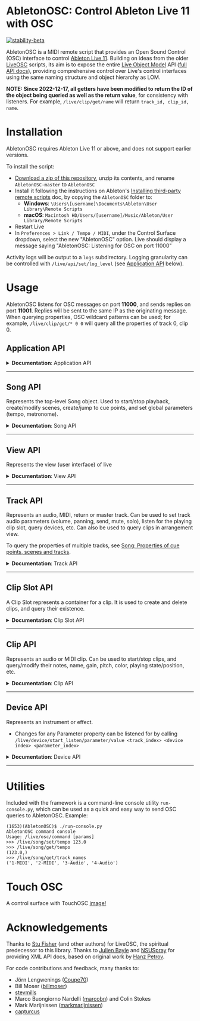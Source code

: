 # AbletonOSC: Control Ableton Live 11 with OSC

[![stability-beta](https://img.shields.io/badge/stability-beta-33bbff.svg)](https://github.com/mkenney/software-guides/blob/master/STABILITY-BADGES.md#beta)

AbletonOSC is a MIDI remote script that provides an Open Sound Control (OSC) interface to
control [Ableton Live 11](https://www.ableton.com/en/live/). Building on ideas from the
older [LiveOSC](https://github.com/hanshuebner/LiveOSC) scripts, its aim is to expose the
entire [Live Object Model](https://docs.cycling74.com/max8/vignettes/live_object_model) API
([full API docs](https://structure-void.com/PythonLiveAPI_documentation/Live11.0.xml)), providing comprehensive control
over Live's control interfaces using the same naming structure and object hierarchy as LOM.

**NOTE: Since 2022-12-17, all getters have been modified to return the ID of the object being queried as well as the return value**, for consistency with listeners. For example, `/live/clip/get/name` will return `track_id, clip_id, name`.

# Installation

AbletonOSC requires Ableton Live 11 or above, and does not support earlier versions.

To install the script:

- [Download a zip of this repository](https://github.com/ideoforms/AbletonOSC/archive/refs/heads/master.zip), unzip its contents, and rename `AbletonOSC-master` to `AbletonOSC`
- Install it following the instructions on
  Ableton's [Installing third-party remote scripts](https://help.ableton.com/hc/en-us/articles/209072009-Installing-third-party-remote-scripts)
  doc, by copying the `AbletonOSC` folder to:
    - **Windows**: `\Users\[username]\Documents\Ableton\User Library\Remote Scripts`
    - **macOS**: `Macintosh HD/Users/[username]/Music/Ableton/User Library/Remote Scripts`
- Restart Live
- In `Preferences > Link / Tempo / MIDI`, under the Control Surface dropdown, select the new "AbletonOSC" option. Live should display a message
  saying "AbletonOSC: Listening for OSC on port 11000"

Activity logs will be output to a `logs` subdirectory. Logging granularity can be controlled with `/live/api/set/log_level` (see [Application API](#application-api) below). 

# Usage

AbletonOSC listens for OSC messages on port **11000**, and sends replies on port **11001**. Replies will be sent to the
same IP as the originating message. When querying properties, OSC wildcard patterns can be used; for example, `/live/clip/get/* 0 0` will query all the properties of track 0, clip 0.

## Application API

<details>
<summary><b>Documentation</b>: Application API</summary>

| Address                       | Query params | Response params              | Description                                                                              |
|:------------------------------|:-------------|:-----------------------------|:-----------------------------------------------------------------------------------------|
| /live/test                    |              | 'ok'                         | Display a confirmation message in Live, and sends an OSC reply to /live/test             |
| /live/application/get/version |              | major_version, minor_version | Query Live's version                                                                     |
| /live/api/reload              |              |                              | Initiates a live reload of the AbletonOSC server code. Used in development only.         |
| /live/api/get/log_level       |              | log_level                    | Returns the current log level. Default is `info`.                                        |
| /live/api/set/log_level       | log_level    |                              | Set the log level, which can be one of: `debug`, `info`, `warning`, `error`, `critical`. |

### Application status messages

These messages are sent to the client automatically when the application state changes.

| Address       | Response params | Description                                                                                        |
|:--------------|:----------------|:---------------------------------------------------------------------------------------------------|
| /live/startup |                 | Sent to the client application when AbletonOSC is started                                          |
| /live/error   | error_msg       | Sent to the client application when an error occurs. For more diagnostics, see logs/abletonosc.log |

</details>

---

## Song API

Represents the top-level Song object. Used to start/stop playback, create/modify scenes, create/jump to cue points, and set global parameters (tempo, metronome).

<details>
<summary><b>Documentation</b>: Song API</summary>

### Song methods

| Address                           | Query params | Response params | Description                                                                              |
|:----------------------------------|:-------------|:----------------|:-----------------------------------------------------------------------------------------|
| /live/song/capture_midi           |              |                 | Capture midi                                                                             |
| /live/song/continue_playing       |              |                 | Resume session playback                                                                  |
| /live/song/create_audio_track     | index        |                 | Create a new audio track at the specified index (-1 = end of list)                       |
| /live/song/create_midi_track      | index        |                 | Create a new MIDI track at the specified index (-1 = end of list)                        |
| /live/song/create_return_track    |              |                 | Create a new return track                                                                |
| /live/song/create_scene           | index        |                 | Create a new scene at the specified index (-1 = end of list)                             |
| /live/song/cue_point/jump         | cue_point    |                 | Jump to a specific cue point, by name or numeric index (based on the list of cue points) |
| /live/song/delete_scene           | scene_index  |                 | Delete a scene                                                                           |
| /live/song/delete_return_track    | track_index  |                 | Delete a return track                                                                    |
| /live/song/delete_track           | track_index  |                 | Delete a track                                                                           |
| /live/song/duplicate_scene        | scene_index  |                 | Duplicate a scene                                                                        |
| /live/song/duplicate_track        | track_index  |                 | Duplicate a track                                                                        |
| /live/song/jump_by                | time         |                 | Jump song position by the specified time, in beats                                       |
| /live/song/jump_to_next_cue       |              |                 | Jump to the next cue marker                                                              |
| /live/song/jump_to_prev_cue       |              |                 | Jump to the previous cue marker                                                          |
| /live/song/redo                   |              |                 | Redo the last undone operation                                                           |
| /live/song/start_playing          |              |                 | Start session playback                                                                   |
| /live/song/stop_playing           |              |                 | Stop session playback                                                                    |
| /live/song/stop_all_clips         |              |                 | Stop all clips from playing                                                              |
| /live/song/tap_tempo              |              |                 | Mimics a tap of the "Tap Tempo" button                                                   |
| /live/song/trigger_session_record |              |                 | Triggers record in session mode                                                          |
| /live/song/undo                   |              |                 | Undo the last operation                                                                  |

### Song properties

 - Changes to any Track property can be listened for by calling `/live/song/start_listen/<property>`
 - Responses will be sent to `/live/song/get/<property>`, with parameters `<property_value>`
 - For further information on these properties and their parameters, see documentation
for [Live Object Model - Song](https://docs.cycling74.com/max8/vignettes/live_object_model#Song).
 
#### Getters

| Address                                    | Query params | Response params             | Description                                       |
|:-------------------------------------------|:-------------|:----------------------------|:--------------------------------------------------|
| /live/song/get/arrangement_overdub         |              | arrangement_overdub         | Query whether arrangement overdub is on           |
| /live/song/get/back_to_arranger            |              | back_to_arranger            | Query whether "back to arranger" is lit           |
| /live/song/get/can_redo                    |              | can_redo                    | Query whether redo is available                   |
| /live/song/get/can_undo                    |              | can_undo                    | Query whether undo is available                   |
| /live/song/get/clip_trigger_quantization   |              | clip_trigger_quantization   | Query the current clip trigger quantization level |
| /live/song/get/current_song_time           |              | current_song_time           | Query the current song time, in beats             |
| /live/song/get/groove_amount               |              | groove_amount               | Query the current groove amount                   |
| /live/song/get/is_playing                  |              | is_playing                  | Query whether the song is currently playing       |
| /live/song/get/loop                        |              | loop                        | Query whether the song is currently looping       |
| /live/song/get/loop_length                 |              | loop_length                 | Query the current loop length                     |
| /live/song/get/loop_start                  |              | loop_start                  | Query the current loop start point                |
| /live/song/get/metronome                   |              | metronome_on                | Query metronome on/off                            |
| /live/song/get/midi_recording_quantization |              | midi_recording_quantization | Query the current MIDI recording quantization     |
| /live/song/get/nudge_down                  |              | nudge_down                  | Query nudge down                                  |
| /live/song/get/nudge_up                    |              | nudge_up                    | Query nudge up                                    |
| /live/song/get/punch_in                    |              | punch_in                    | Query punch in                                    |
| /live/song/get/punch_out                   |              | punch_out                   | Query punch out                                   |
| /live/song/get/record_mode                 |              | record_mode                 | Query the current record mode                     |
| /live/song/get/session_record              |              | session_record              | Query whether session record is enabled           |
| /live/song/get/session_record_status       |              | session_record_status       | Query the current session record status           |
| /live/song/get/signature_denominator       |              | denominator                 | Query the current time signature's denominator    |
| /live/song/get/signature_numerator         |              | numerator                   | Query the current time signature's numerator      |
| /live/song/get/song_length                 |              | song_length                 | Query the song arrangement length, in beats       |
| /live/song/get/tempo                       |              | tempo_bpm                   | Query the current song tempo                      |

#### Setters

| Address                                    | Query params                | Response params | Description                                             |
|:-------------------------------------------|:----------------------------|:----------------|:--------------------------------------------------------|
| /live/song/set/arrangement_overdub         | arrangement_overdub         |                 | Set arrangement overdub (1=on, 0=off)                   |
| /live/song/set/back_to_arranger            | back_to_arranger            |                 | Set whether "back to arranger" is lit (1=on, 0=off)     |
| /live/song/set/clip_trigger_quantization   | clip_trigger_quantization   |                 | Set the current clip trigger quantization level         |
| /live/song/set/current_song_time           | current_song_time           |                 | Set the current song time, in beats                     |
| /live/song/set/groove_amount               | groove_amount               |                 | Set the current groove amount                           |
| /live/song/set/loop                        | loop                        |                 | Set whether the song is currently looping (1=on, 0=off) |
| /live/song/set/loop_length                 | loop_length                 |                 | Set the current loop length                             |
| /live/song/set/loop_start                  | loop_start                  |                 | Set the current loop start point                        |
| /live/song/set/metronome                   | metronome_on                |                 | Set metronome (1=on, 0=off)                             |
| /live/song/set/midi_recording_quantization | midi_recording_quantization |                 | Set the current MIDI recording quantization             |
| /live/song/set/nudge_down                  | nudge_down                  |                 | Set nudge down                                          |
| /live/song/set/nudge_up                    | nudge_up                    |                 | Set nudge up                                            |
| /live/song/set/punch_in                    | punch_in                    |                 | Set punch in                                            |
| /live/song/set/punch_out                   | punch_out                   |                 | Set punch out                                           |
| /live/song/set/record_mode                 | record_mode                 |                 | Set the current record mode                             |
| /live/song/set/session_record              | session_record              |                 | Set whether session record is enabled (1=on, 0=off)     |
| /live/song/set/signature_denominator       | signature_denominator       |                 | Set the time signature's denominator                    |
| /live/song/set/signature_numerator         | signature_numerator         |                 | Set the time signature's numerator                      |
| /live/song/set/record_mode                 | record_mode                 |                 | Set the current record mode                             |
| /live/song/set/tempo                       | tempo_bpm                   |                 | Set the current song tempo                              |

### Song: Properties of cue points, scenes and tracks

| Address                    | Query params | Response params        | Description                                                                 |
|:---------------------------|:-------------|:-----------------------|:----------------------------------------------------------------------------|
| /live/song/get/cue_points  |              | name, time, ...        | Query a list of the song's cue points                                       |
| /live/song/get/num_scenes  |              | num_scenes             | Query the number of scenes                                                  |
| /live/song/get/num_tracks  |              | num_tracks             | Query the number of tracks                                                  |
| /live/song/get/track_names |              | [index_min, index_max] | Query track names (optionally, over a given range)                          |
| /live/song/get/track_data  |              | [various]              | Query bulk properties of multiple tracks/clips. See below for further info. |


#### Querying track/clip data in bulk with /live/song/get/track_data

It is often useful to be able to query data en masse about lots of different tracks and clips -- for example, when a set is first opened, to synchronise the state of your client with the Ableton set. This can be achieved with the `/live/song/get/track_data` API, which can query user-specified properties of multiple tracks and clips.

Properties must be of the format `track.property_name`, `clip.property_name` or `clip_slot.property_name`.

For example:
```
/live/song/get/track_data 0 12 track.name clip.name clip.length
```

Queries tracks 0..11, and returns a long list of values comprising:

```
[track_0_name, clip_0_0_name,   clip_0_1_name,   ... clip_0_7_name,
               clip_1_0_length, clip_0_1_length, ... clip_0_7_length,
 track_1_name, clip_1_0_name,   clip_1_1_name,   ... clip_1_7_name, ...]
```

### Beat events

To request a status message to be sent to the client on each beat, call `/live/song/start_listen/beat`. Every beat, a reply will be sent to `/live/song/get/beat`, with an int parameter containing the current beat number. To stop listening for beat events, call `/live/song/stop_listen/beat`.

</details>

---

## View API

Represents the view (user interface) of live

<details>
<summary><b>Documentation</b>: View API</summary>

| Address                                | Query params             | Response params          | Description                                             |
|:---------------------------------------|:-------------------------|:-------------------------|:--------------------------------------------------------|
| /live/view/get/selected_scene          |                          | scene_index              | Returns the selected scene index (first scene = 0)      |
| /live/view/get/selected_track          |                          | track_index              | Returns the selected index track (first track = 0)      |
| /live/view/get/selected_clip           |                          | track_index, scene_index | Returns the track and scene index of the selected clip  |
| /live/view/get/selected_device         |                          | track_index, device_index| Get the selected device (first device = 0)              |
| /live/view/set/selected_scene          | scene_index              |                          | Set the selected scene (first scene = 0)                |
| /live/view/set/selected_track          | track_index              |                          | Set the selected track (first track = 0)                |
| /live/view/set/selected_clip           | track_index, scene_index |                          | Set the selected clip                                   |
| /live/view/set/selected_device         | track_index, device_index|                          | Set the selected device (first device = 0)              |
| /live/view/start_listen/selected_scene |                          | selected_scene           | Start listening to the selected scene (first scene = 0) |
| /live/view/start_listen/selected_track |                          | selected_track           | Start listening to selected track (first track = 0)     |
| /live/view/stop_listen/selected_scene  |                          |                          | Stop listening to the selected scene (first scene = 0)  |
| /live/view/stop_listen/selected_track  |                          |                          | Stop listening to selected track (first track = 0)      |
</details>

---

## Track API

Represents an audio, MIDI, return or master track. Can be used to set track audio parameters (volume, panning, send, mute, solo), listen for the playing clip slot, query devices, etc. Can also be used to query clips in arrangement view.

To query the properties of multiple tracks, see [Song: Properties of cue points, scenes and tracks](https://github.com/ideoforms/AbletonOSC#song-properties-of-cue-points-scenes-and-tracks).

<details>
<summary><b>Documentation</b>: Track API</summary>

### Track methods

| Address                    | Query params | Response params | Description             |
|:---------------------------|:-------------|:----------------|:------------------------|
| /live/track/stop_all_clips | track_id     |                 | Stop all clips on track |

### Track properties

 - Changes for any Track property can be listened for by calling `/live/track/start_listen/<property> <track_index>`
 - Responses will be sent to `/live/track/get/<property>`, with parameters `<track_index> <property_value>`

#### Getters

| Address                                           | Query params      | Response params            | Description                                       |
|:--------------------------------------------------|:------------------|:---------------------------|:--------------------------------------------------|
| /live/track/get/arm                               | track_id          | track_id, armed            | Query whether track is armed                      |
| /live/track/get/available_input_routing_channels  | track_id          | track_id, channel, ...     | List input channels (e.g. "1", "2", "1/2", ...)   |
| /live/track/get/available_input_routing_types     | track_id          | track_id, type, ...        | List input routes (e.g. "Ext. In", ...)           |
| /live/track/get/available_output_routing_channels | track_id          | track_id, channel, ...     | List output channels (e.g. "1", "2", "1/2", ...)  |
| /live/track/get/available_output_routing_types    | track_id          | track_id, type, ...        | List output routes (e.g. "Ext. Out", ...)         |
| /live/track/get/can_be_armed                      | track_id          | track_id, can_be_armed     | Query whether track can be armed                  |
| /live/track/get/color                             | track_id          | track_id, color            | Query track color                                 |
| /live/track/get/color_index                       | track_id          | track_id, color_index      | Query track color index                           |
| /live/track/get/current_monitoring_state          | track_id          | track_id, state            | Query current monitoring state (1=on, 0=off)      |
| /live/track/get/fired_slot_index                  | track_id          | track_id, index            | Query currently-fired slot                        |
| /live/track/get/fold_state                        | track_id          | track_id, fold_state       | Query folded state (for groups)                   |
| /live/track/get/has_audio_input                   | track_id          | track_id, has_audio_input  | Query has_audio_input                             |
| /live/track/get/has_audio_output                  | track_id          | track_id, has_audio_output | Query has_audio_output                            |
| /live/track/get/has_midi_input                    | track_id          | track_id, has_midi_input   | Query has_midi_input                              |
| /live/track/get/has_midi_output                   | track_id          | track_id, has_midi_output  | Query has_midi_output                             |
| /live/track/get/input_routing_channel             | track_id          | track_id, channel          | Query current input routing channel               |
| /live/track/get/input_routing_type                | track_id          | track_id, type             | Query current input routing type                  |
| /live/track/get/output_routing_channel            | track_id          | track_id, channel          | Query current output routing channel              |
| /live/track/get/output_meter_left                 | track_id          | track_id, level            | Query current output level, left channel          |
| /live/track/get/output_meter_level                | track_id          | track_id, level            | Query current output level, both channels         |
| /live/track/get/output_meter_right                | track_id          | track_id, level            | Query current output level, right channel         |
| /live/track/get/output_routing_type               | track_id          | track_id, type             | Query current output routing type                 |
| /live/track/get/is_foldable                       | track_id          | track_id, is_foldable      | Query whether track is foldable, i.e. is a group  |
| /live/track/get/is_grouped                        | track_id          | track_id, is_grouped       | Query whether track is in a group                 |
| /live/track/get/is_visible                        | track_id          | track_id, is_visible       | Query whether track is visible (1=on, 0=off)      |
| /live/track/get/mute                              | track_id          | track_id, mute             | Query track mute (1=on, 0=off)                    |
| /live/track/get/name                              | track_id          | track_id, name             | Query track name                                  |
| /live/track/get/panning                           | track_id          | track_id, panning          | Query track panning                               |
| /live/track/get/playing_slot_index                | track_id          | track_id, index            | Query currently-playing slot                      |
| /live/track/get/send                              | track_id, send_id | track_id, send_id, value   | Query track send                                  |
| /live/track/get/solo                              | track_id          | track_id, solo             | Query track solo on/off                           |
| /live/track/get/volume                            | track_id          | track_id, volume           | Query track volume                                |

#### Setters

| Address                                  | Query params             | Response params | Description                       |
|:-----------------------------------------|:-------------------------|:----------------|:----------------------------------|
| /live/track/set/arm                      | track_id, armed          |                 | Set track arm state (1=on, 0=off) |
| /live/track/set/color                    | track_id, color          |                 | Set track color                   |
| /live/track/set/color_index              | track_id, color_index    |                 | Set track color index             |
| /live/track/set/current_monitoring_state | track_id, state          |                 | Set monitoring on/off             |
| /live/track/set/fold_state               | track_id, fold_state     |                 | Set group folded (1=on, 0=off)    |
| /live/track/set/input_routing_channel    | track_id, channel        |                 | Set input routing channel         |
| /live/track/set/input_routing_type       | track_id, type           |                 | Set input routing type            |
| /live/track/set/mute                     | track_id, mute           |                 | Set track mute (1=on, 0=off)      |
| /live/track/set/name                     | track_id, name           |                 | Set track name                    |
| /live/track/set/output_routing_channel   | track_id, channel        |                 | Set output routing channel        |
| /live/track/set/output_routing_type      | track_id, type           |                 | Set output routing type           |
| /live/track/set/panning                  | track_id, panning        |                 | Set track panning                 |
| /live/track/set/send                     | track_id, send_id, value |                 | Set track send                    |
| /live/track/set/solo                     | track_id, solo           |                 | Set track solo (1=on, 0=off)      |
| /live/track/set/volume                   | track_id, volume         |                 | Set track volume                  |

### Track: Properties of multiple clips

| Address                                      | Query params | Response params             | Description                                      |
|:---------------------------------------------|:-------------|:----------------------------|:-------------------------------------------------|
| /live/track/get/clips/name                   | track_id     | track_id, [name, ....]      | Query all clip names on track                    |
| /live/track/get/clips/length                 | track_id     | track_id, [length, ...]     | Query all clip lengths on track                  |
| /live/track/get/clips/color                  | track_id     | track_id, [color, ...]      | Query all clip colors on track                   |
| /live/track/get/arrangement_clips/name       | track_id     | track_id, [name, ....]      | Query all arrangement view clip names on track   |
| /live/track/get/arrangement_clips/length     | track_id     | track_id, [length, ...]     | Query all arrangement view clip lengths on track |
| /live/track/get/arrangement_clips/start_time | track_id     | track_id, [start_time, ...] | Query all arrangement view clip times on track   |

### Track: Properties of devices
| Address                            | Query params | Response params        | Description                              |
|:-----------------------------------|:-------------|:-----------------------|:-----------------------------------------|
| /live/track/get/num_devices        | track_id     | track_id, num_devices  | Query the number of devices on the track |
| /live/track/get/devices/name       | track_id     | track_id, [name, ...]  | Query all device names on track          |
| /live/track/get/devices/type       | track_id     | track_id, [type, ...]  | Query all devices types on track         |
| /live/track/get/devices/class_name | track_id     | track_id, [class, ...] | Query all device class names on track    |

See [Device API](#device-api) for details on Device type/class_names.
 
</details>

---

## Clip Slot API

A Clip Slot represents a container for a clip. It is used to create and delete clips, and query their existence.

<details>
<summary><b>Documentation</b>: Clip Slot API</summary>

| Address                             | Query params                                                   | Response params                          | Description                                     |
|:------------------------------------|:---------------------------------------------------------------|:-----------------------------------------|:------------------------------------------------|
| /live/clip_slot/create_clip         | track_index, clip_index, length                                |                                          | Create a clip in the slot                       |
| /live/clip_slot/delete_clip         | track_index, clip_index                                        |                                          | Delete the clip in the slot                     |
| /live/clip_slot/get/has_clip        | track_index, clip_index                                        | track_index, clip_index, has_clip        | Query whether the slot has a clip               |
| /live/clip_slot/get/has_stop_button | track_index, clip_index                                        | track_index, clip_index, has_stop_button | Query whether the slot has a stop button        |
| /live/clip_slot/set/has_stop_button | track_index, clip_index, has_stop_button                       |                                          | Add or remove stop button (1=on, 0=off)         |
| /live/clip_slot/duplicate_clip_to   | track_index, clip_index, target_track_index, target_clip_index |                                          | Duplicate the clip to an empty target clip slot |

</details>

---

## Clip API

Represents an audio or MIDI clip. Can be used to start/stop clips, and query/modify their notes, name, gain, pitch, color, playing state/position, etc.

<details>
<summary><b>Documentation</b>: Clip API</summary>

| Address                                  | Query params                                                        | Response params                                                                        | Description                                                                                                                                              |
|:-----------------------------------------|:--------------------------------------------------------------------|:---------------------------------------------------------------------------------------|:---------------------------------------------------------------------------------------------------------------------------------------------------------|
| /live/clip/fire                          | track_id, clip_id                                                   |                                                                                        | Start clip playback                                                                                                                                      |
| /live/clip/stop                          | track_id, clip_id                                                   |                                                                                        | Stop clip playback                                                                                                                                       |
| /live/clip/duplicate_loop                | track_id, clip_id                                                   |                                                                                        | Duplicates clip loop                                                                                                                                     |
| /live/clip/get/notes                     | track_id, clip_id, [start_pitch, pitch_span, start_time, time_span] | track_id, clip_id, pitch, start_time, duration, velocity, mute, [pitch, start_time...] | Query the notes in a given clip, optionally including a start time/pitch and time/pitch span.                                                            |
| /live/clip/add/notes                     | track_id, clip_id, pitch, start_time, duration, velocity, mute, ... |                                                                                        | Add new MIDI notes to a clip. pitch is MIDI note index, start_time and duration are beats in floats, velocity is MIDI velocity index, mute is true/false |
| /live/clip/remove/notes                  | [start_pitch, pitch_span, start_time, time_span]                    |                                                                                        | Remove notes from a clip in a range of pitches and times. If no ranges specified, all notes are removed. Note that ordering has changed as of 2023-11.   |
| /live/clip/get/color                     | track_id, clip_id                                                   | track_id, clip_id, color                                                               | Get clip color                                                                                                                                           |
| /live/clip/set/color                     | track_id, clip_id, color                                            |                                                                                        | Set clip color                                                                                                                                           |
| /live/clip/get/name                      | track_id, clip_id                                                   | track_id, clip_id, name                                                                | Get clip name                                                                                                                                            |
| /live/clip/set/name                      | track_id, clip_id, name                                             |                                                                                        | Set clip name                                                                                                                                            |
| /live/clip/get/gain                      | track_id, clip_id                                                   | track_id, clip_id, gain                                                                | Get clip gain                                                                                                                                            |
| /live/clip/set/gain                      | track_id, clip_id, gain                                             |                                                                                        | Set clip gain                                                                                                                                            |
| /live/clip/get/length                    | track_id, clip_id                                                   | track_id, clip_id, length                                                              | Get clip length                                                                                                                                          |
| /live/clip/get/pitch_coarse              | track_id, clip_id                                                   | track_id, clip_id, semitones                                                           | Get clip coarse re-pitch                                                                                                                                 |
| /live/clip/set/pitch_coarse              | track_id, clip_id, semitones                                        |                                                                                        | Set clip coarse re-pitch                                                                                                                                 |
| /live/clip/get/pitch_fine                | track_id, clip_id                                                   | track_id, clip_id, cents                                                               | Get clip fine re-pitch                                                                                                                                   |
| /live/clip/set/pitch_fine                | track_id, clip_id, cents                                            |                                                                                        | Set clip fine re-pitch                                                                                                                                   |
| /live/clip/get/file_path                 | track_id, clip_id                                                   | track_id, clip_id, file_path                                                           | Get clip file path                                                                                                                                       |
| /live/clip/get/is_audio_clip             | track_id, clip_id                                                   | track_id, clip_id, is_audio_clip                                                       | Query whether clip is audio                                                                                                                              |
| /live/clip/get/is_midi_clip              | track_id, clip_id                                                   | track_id, clip_id, is_midi_clip                                                        | Query whether clip is MIDI                                                                                                                               |
| /live/clip/get/is_playing                | track_id, clip_id                                                   | track_id, clip_id, is_playing                                                          | Query whether clip is playing                                                                                                                            |
| /live/clip/get/is_recording              | track_id, clip_id                                                   | track_id, clip_id, is_recording                                                        | Query whether clip is recording                                                                                                                          |
| /live/clip/get/playing_position          | track_id, clip_id                                                   | track_id, clip_id, playing_position                                                    | Get clip's playing position                                                                                                                              |
| /live/clip/start_listen/playing_position | track_id, clip_id                                                   |                                                                                        | Start listening for clip's playing position. Replies are sent to /live/clip/get/playing_position, with args: track_id, clip_id, playing_position         |
| /live/clip/stop_listen/playing_position  | track_id, clip_id                                                   |                                                                                        | Stop listening for clip's playing position.                                                                                                              |
| /live/clip/get/loop_start                | track_id, clip_id                                                   | track_id, clip_id, loop_start                                                          | Get clip's loop start                                                                                                                                    |
| /live/clip/set/loop_start                | track_id, clip_id, loop_start                                       |                                                                                        | Set clip's loop start                                                                                                                                    |
| /live/clip/get/loop_end                  | track_id, clip_id                                                   | track_id, clip_id, loop_end                                                            | Get clip's loop end                                                                                                                                      |
| /live/clip/set/loop_end                  | track_id, clip_id, loop_end                                         |                                                                                        | Set clip's loop end                                                                                                                                      |
| /live/clip/get/warping                   | track_id, clip_id                                                   | track_id, clip_id, warping                                                             | Get clip's warp mode                                                                                                                                     |
| /live/clip/set/warping                   | track_id, clip_id, warping                                          |                                                                                        | Set clip's warp mode                                                                                                                                     |
| /live/clip/get/start_marker              | track_id, clip_id                                                   | track_id, clip_id, start_marker                                                        | Get clip's start marker                                                                                                                                  |
| /live/clip/set/start_marker              | track_id, clip_id, start_marker                                     |                                                                                        | Set clip's start marker, expressed in floating-point beats                                                                                               |
| /live/clip/get/end_marker                | track_id, clip_id                                                   | track_id, clip_id, end_marker                                                          | Get clip's end marker                                                                                                                                    |
| /live/clip/set/end_marker                | track_id, clip_id, end_marker                                       |                                                                                        | Set clip's end marker, expressed in floating-point beats                                                                                                 |

</details>

---

## Device API

Represents an instrument or effect.

 - Changes for any Parameter property can be listened for by calling `/live/device/start_listen/parameter/value <track_index> <device index> <parameter_index>`

<details>
<summary><b>Documentation</b>: Device API</summary>

| Address                                  | Query params                             | Response params                          | Description                                                                             |
|:-----------------------------------------|:-----------------------------------------|:-----------------------------------------|:----------------------------------------------------------------------------------------|
| /live/device/get/name                    | track_id, device_id                      | track_id, device_id, name                | Get device name                                                                         |
| /live/device/get/class_name              | track_id, device_id                      | track_id, device_id, class_name          | Get device class_name                                                                   |
| /live/device/get/type                    | track_id, device_id                      | track_id, device_id, type                | Get device type                                                                         |
| /live/device/get/num_parameters          | track_id, device_id                      | track_id, device_id, num_parameters      | Get the number of parameters exposed by the device                                      |
| /live/device/get/parameters/name         | track_id, device_id                      | track_id, device_id, [name, ...]         | Get the list of parameter names exposed by the device                                   |
| /live/device/get/parameters/value        | track_id, device_id                      | track_id, device_id, [value, ...]        | Get the device parameter values                                                         |
| /live/device/get/parameters/min          | track_id, device_id                      | track_id, device_id, [value, ...]        | Get the device parameter minimum values                                                 |
| /live/device/get/parameters/max          | track_id, device_id                      | track_id, device_id, [value, ...]        | Get the device parameter maximum values                                                 |
| /live/device/get/parameters/is_quantized | track_id, device_id                      | track_id, device_id, [value, ...]        | Get the list of is_quantized settings (i.e., whether the parameter must be an int/bool) |
| /live/device/set/parameters/value        | track_id, device_id, value, value ...    |                                          | Set the device parameter values                                                         |
| /live/device/get/parameter/value         | track_id, device_id, parameter_id        | track_id, device_id, parameter_id, value | Get a device parameter value                                                            |
| /live/device/get/parameter/value_string  | track_id, device_id, parameter_id        | track_id, device_id, parameter_id, value | Get the device parameter value as a readable string ex: 2500 Hz                         |
| /live/device/set/parameter/value         | track_id, device_id, parameter_id, value |                                          | Set a device parameter value                                                            |

For devices:

- `name` is the human-readable name
- `type` is 1 = audio_effect, 2 = instrument, 4 = midi_effect
- `class_name` is the Live instrument/effect name, e.g. Operator, Reverb. For external plugins and racks, can be
  AuPluginDevice, PluginDevice, InstrumentGroupDevice...

</details>

 ---

# Utilities

Included with the framework is a command-line console utility `run-console.py`, which can be used as a quick and easy way to send OSC queries to AbletonOSC. Example:

```
(1653)(AbletonOSC)$ ./run-console.py
AbletonOSC command console
Usage: /live/osc/command [params]
>>> /live/song/set/tempo 123.0
>>> /live/song/get/tempo
(123.0,)
>>> /live/song/get/track_names
('1-MIDI', '2-MIDI', '3-Audio', '4-Audio')
```

# Touch OSC
A control surface with TouchOSC
[image!](https://github.com/DomenicoPatella/AbletonOSC/blob/master/Pic/Screen.bmp)



# Acknowledgements

Thanks to [Stu Fisher](https://github.com/stufisher/) (and other authors) for LiveOSC, the spiritual predecessor to this
library. Thanks to [Julien Bayle](https://structure-void.com/ableton-live-midi-remote-scripts/#liveAPI)
and [NSUSpray](https://nsuspray.github.io/Live_API_Doc/) for providing XML API docs, based on original work
by [Hanz Petrov](http://remotescripts.blogspot.com/p/support-files.html).

For code contributions and feedback, many thanks to:
- Jörn Lengwenings ([Coupe70](https://github.com/Coupe70))
- Bill Moser ([billmoser](https://github.com/billmoser))
- [stevmills](https://github.com/stevmills)
- Marco Buongiorno Nardelli ([marcobn](https://github.com/marcobn)) and Colin Stokes
- Mark Marijnissen ([markmarijnissen](https://github.com/markmarijnissen))
- [capturcus](https://github.com/capturcus)


